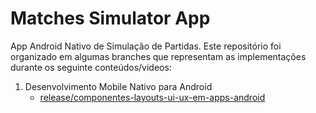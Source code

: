 # Matches Simulator App

App Android Nativo de Simulação de Partidas. Este repositório foi organizado em algumas branches que representam as implementações durante os seguinte conteúdos/videos:

1. Desenvolvimento Mobile Nativo para Android
    - [release/componentes-layouts-ui-ux-em-apps-android](https://github.com/Rfalcao11/matches-simulator-app/tree/release/componentes-layouts-ui-ux-em-apps-android)
